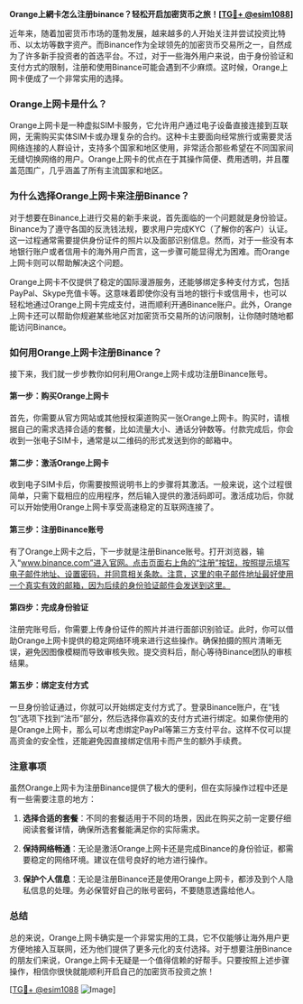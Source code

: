 **Orange上網卡怎么注册binance？轻松开启加密货币之旅！[[TG💪+ @esim1088](https://t.me/s/esim1088)]**

近年来，随着加密货币市场的蓬勃发展，越来越多的人开始关注并尝试投资比特币、以太坊等数字资产。而Binance作为全球领先的加密货币交易所之一，自然成为了许多新手投资者的首选平台。不过，对于一些海外用户来说，由于身份验证和支付方式的限制，注册和使用Binance可能会遇到不少麻烦。这时候，Orange上网卡便成了一个非常实用的选择。

### Orange上网卡是什么？

Orange上网卡是一种虚拟SIM卡服务，它允许用户通过电子设备直接连接到互联网，无需购买实体SIM卡或办理复杂的合约。这种卡主要面向经常旅行或需要灵活网络连接的人群设计，支持多个国家和地区使用，非常适合那些希望在不同国家间无缝切换网络的用户。Orange上网卡的优点在于其操作简便、费用透明，并且覆盖范围广，几乎涵盖了所有主流国家和地区。

### 为什么选择Orange上网卡来注册Binance？

对于想要在Binance上进行交易的新手来说，首先面临的一个问题就是身份验证。Binance为了遵守各国的反洗钱法规，要求用户完成KYC（了解你的客户）认证。这一过程通常需要提供身份证件的照片以及面部识别信息。然而，对于一些没有本地银行账户或者信用卡的海外用户而言，这一步骤可能显得尤为困难。而Orange上网卡则可以帮助解决这个问题。

Orange上网卡不仅提供了稳定的国际漫游服务，还能够绑定多种支付方式，包括PayPal、Skype充值卡等。这意味着即使你没有当地的银行卡或信用卡，也可以轻松地通过Orange上网卡完成支付，进而顺利开通Binance账户。此外，Orange上网卡还可以帮助你规避某些地区对加密货币交易所的访问限制，让你随时随地都能访问Binance。

### 如何用Orange上网卡注册Binance？

接下来，我们就一步步教你如何利用Orange上网卡成功注册Binance账号。

#### 第一步：购买Orange上网卡

首先，你需要从官方网站或其他授权渠道购买一张Orange上网卡。购买时，请根据自己的需求选择合适的套餐，比如流量大小、通话分钟数等。付款完成后，你会收到一张电子SIM卡，通常是以二维码的形式发送到你的邮箱中。

#### 第二步：激活Orange上网卡

收到电子SIM卡后，你需要按照说明书上的步骤将其激活。一般来说，这个过程很简单，只需下载相应的应用程序，然后输入提供的激活码即可。激活成功后，你就可以开始使用Orange上网卡享受高速稳定的互联网连接了。

#### 第三步：注册Binance账号

有了Orange上网卡之后，下一步就是注册Binance账号。打开浏览器，输入“www.binance.com”进入官网。点击页面右上角的“注册”按钮，按照提示填写电子邮件地址、设置密码，并同意相关条款。注意，这里的电子邮件地址最好使用一个真实有效的邮箱，因为后续的身份验证邮件会发送到这里。

#### 第四步：完成身份验证

注册完账号后，你需要上传身份证件的照片并进行面部识别验证。此时，你可以借助Orange上网卡提供的稳定网络环境来进行这些操作。确保拍摄的照片清晰无误，避免因图像模糊而导致审核失败。提交资料后，耐心等待Binance团队的审核结果。

#### 第五步：绑定支付方式

一旦身份验证通过，你就可以开始绑定支付方式了。登录Binance账户，在“钱包”选项下找到“法币”部分，然后选择你喜欢的支付方式进行绑定。如果你使用的是Orange上网卡，那么可以考虑绑定PayPal等第三方支付平台。这样不仅可以提高资金的安全性，还能避免因直接绑定信用卡而产生的额外手续费。

### 注意事项

虽然Orange上网卡为注册Binance提供了极大的便利，但在实际操作过程中还是有一些需要注意的地方：

1. **选择合适的套餐**：不同的套餐适用于不同的场景，因此在购买之前一定要仔细阅读套餐详情，确保所选套餐能满足你的实际需求。
   
2. **保持网络畅通**：无论是激活Orange上网卡还是完成Binance的身份验证，都需要稳定的网络环境。建议在信号良好的地方进行操作。

3. **保护个人信息**：无论是注册Binance还是使用Orange上网卡，都涉及到个人隐私信息的处理。务必保管好自己的账号密码，不要随意透露给他人。

### 总结

总的来说，Orange上网卡确实是一个非常实用的工具，它不仅能够让海外用户更方便地接入互联网，还为他们提供了更多元化的支付选择。对于想要注册Binance的朋友们来说，Orange上网卡无疑是一个值得信赖的好帮手。只要按照上述步骤操作，相信你很快就能顺利开启自己的加密货币投资之旅！

[[TG💪+ @esim1088](https://t.me/s/esim1088) ![Image](https://i.postimg.cc/4NQfJmqS/Snipaste-2025-05-13-00-14-12.png)]